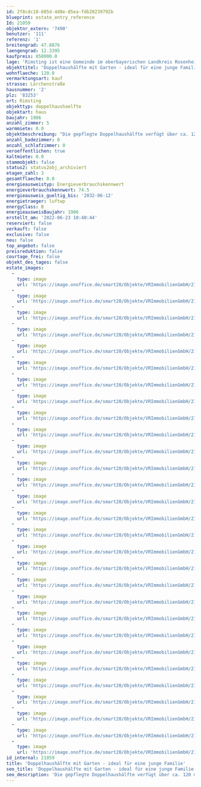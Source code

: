 ```yaml
---
id: 2f8cdc18-605d-4d8e-85ea-fdb20239792b
blueprint: estate_entry_reference
Id: 21059
objektnr_extern: '7490'
benutzer: '111'
referenz: '1'
breitengrad: 47.8876
laengengrad: 12.3395
kaufpreis: 850000.0
lage: 'Rimsting ist eine Gemeinde im oberbayerischen Landkreis Rosenheim. Der Luftkurort liegt am Chiemsee zwischen den Kurorten Prien am Chiemsee und Bad Endorf. Rimsting hat knapp 4000 Einwohner und verfügt über Schulen,Kindergarten, Sportstätten, Ärzte, Supermarkt und ist angebunden an den öffentlichen Nahverkehr mit Buslinien sowohl in Richtung Prien als auch in Richtung Bad Endorf.'
objekttitel: 'Doppelhaushälfte mit Garten - ideal für eine junge Familie'
wohnflaeche: 120.0
vermarktungsart: kauf
strasse: Lärchenstraße
hausnummer: '2'
plz: '83253'
ort: Rimsting
objekttyp: doppelhaushaelfte
objektart: haus
baujahr: 1986
anzahl_zimmer: 5
warmmiete: 0.0
objektbeschreibung: "Die gepflegte Doppelhaushälfte verfügt über ca. 120 m² Wohnfläche verteilt auf Erdgeschoss, Obergeschoss und Dachgeschoss und ist ausserdem komplett unterkellert. Im Erdgeschoss befindet sich die Küche mit Essbereich, das Wohnzimmer, ein WC und die Diele. Im Obergeschoss gibt es 3 Zimmer sowie das Bad und im Dachgeschoss einen weiteren Raum der variabel genutzt werden kann. \r\n\r\nDas ursprüngliche Baujahr ist 1986, wurde aber im Laufe der Jahre mehrfach saniert. So wurde 2012 eine neue Heizung (Luft-Wärme Pumpe) sowie eine PV Anlage installiert. Die Fenster wurden 2016 erneuert. Im Wohnzimmer gibt es einen Schwedenofen der mit Stückholz beheizt wird. \r\n\r\nWärmeverteiler: Heizkörper\r\nFußböden: Laminat, Fliesen, Teppichboden, PVC"
anzahl_badezimmer: 0
anzahl_schlafzimmer: 0
veroeffentlichen: true
kaltmiete: 0.0
stammobjekt: false
status2: status2obj_archiviert
etagen_zahl: 3
gesamtflaeche: 0.0
energieausweistyp: Energieverbrauchskennwert
energieverbrauchskennwert: 74.5
energieausweis_gueltig_bis: '2032-06-12'
energietraeger: luftwp
energyClass: B
energieausweisBaujahr: 1986
erstellt_am: '2022-06-23 10:40:44'
reserviert: false
verkauft: false
exclusive: false
neu: false
top_angebot: false
preisreduktion: false
courtage_frei: false
objekt_des_tages: false
estate_images:
  -
    type: image
    url: 'https://image.onoffice.de/smart20/Objekte/VRImmobilienGmbH/21059/605827a3-8c87-47e8-a14d-0b35bb315566.jpg'
  -
    type: image
    url: 'https://image.onoffice.de/smart20/Objekte/VRImmobilienGmbH/21059/aa4db4ed-ebd3-40e4-9c88-fbe33c6a8a7b.jpg'
  -
    type: image
    url: 'https://image.onoffice.de/smart20/Objekte/VRImmobilienGmbH/21059/682bc7a9-f9f3-49aa-bab5-1f6c196cdde3.jpg'
  -
    type: image
    url: 'https://image.onoffice.de/smart20/Objekte/VRImmobilienGmbH/21059/f1c0525f-e0c5-4759-81d8-138e327980e3.jpg'
  -
    type: image
    url: 'https://image.onoffice.de/smart20/Objekte/VRImmobilienGmbH/21059/264e519f-c08e-4003-8c3f-25e3cb0fea71.jpg'
  -
    type: image
    url: 'https://image.onoffice.de/smart20/Objekte/VRImmobilienGmbH/21059/cdefaf60-7a9d-48d1-9da3-654abda2d484.jpg'
  -
    type: image
    url: 'https://image.onoffice.de/smart20/Objekte/VRImmobilienGmbH/21059/13f110b8-cabe-499e-872b-938eb7d92b50.jpg'
  -
    type: image
    url: 'https://image.onoffice.de/smart20/Objekte/VRImmobilienGmbH/21059/0c94f115-620a-4edc-8cdb-3c31249254c8.jpg'
  -
    type: image
    url: 'https://image.onoffice.de/smart20/Objekte/VRImmobilienGmbH/21059/0d14f15c-9e52-43ec-ab23-51d55b66d90f.jpg'
  -
    type: image
    url: 'https://image.onoffice.de/smart20/Objekte/VRImmobilienGmbH/21059/98e8db52-7745-4d53-9088-52c17303e33c.jpg'
  -
    type: image
    url: 'https://image.onoffice.de/smart20/Objekte/VRImmobilienGmbH/21059/a766aa55-39b1-4f49-a0f7-80d01467751b.jpg'
  -
    type: image
    url: 'https://image.onoffice.de/smart20/Objekte/VRImmobilienGmbH/21059/b99b0817-72b6-49a9-ab2e-133417bae8e5.jpg'
  -
    type: image
    url: 'https://image.onoffice.de/smart20/Objekte/VRImmobilienGmbH/21059/615c5348-fcf5-4135-8883-fc4bbe1780cb.jpg'
  -
    type: image
    url: 'https://image.onoffice.de/smart20/Objekte/VRImmobilienGmbH/21059/a73d4c6a-ceef-4d62-95ee-3a3d38126054.jpg'
  -
    type: image
    url: 'https://image.onoffice.de/smart20/Objekte/VRImmobilienGmbH/21059/a26e2222-d75d-4f23-bdc4-c019de5457b9.jpg'
  -
    type: image
    url: 'https://image.onoffice.de/smart20/Objekte/VRImmobilienGmbH/21059/860fb063-e0a6-499f-93cc-41c97d2502f8.jpg'
  -
    type: image
    url: 'https://image.onoffice.de/smart20/Objekte/VRImmobilienGmbH/21059/b666f763-a9f6-4ee9-81ef-0294868fc846.jpg'
  -
    type: image
    url: 'https://image.onoffice.de/smart20/Objekte/VRImmobilienGmbH/21059/daa8d438-8573-47c0-902a-29d0343c0981.jpg'
  -
    type: image
    url: 'https://image.onoffice.de/smart20/Objekte/VRImmobilienGmbH/21059/cd0e4dfe-a2e2-40d8-ae72-53a35713f0ce.jpg'
  -
    type: image
    url: 'https://image.onoffice.de/smart20/Objekte/VRImmobilienGmbH/21059/e1dd90ef-8010-4867-8e39-0178365d0fcd.jpg'
  -
    type: image
    url: 'https://image.onoffice.de/smart20/Objekte/VRImmobilienGmbH/21059/50eb1356-1553-4e3f-8fef-f0c6ce3226a4.jpg'
  -
    type: image
    url: 'https://image.onoffice.de/smart20/Objekte/VRImmobilienGmbH/21059/3e1fd83c-db35-4870-8fdc-7e0896d94c3e.jpg'
  -
    type: image
    url: 'https://image.onoffice.de/smart20/Objekte/VRImmobilienGmbH/21059/aa714c2a-9361-4411-877b-0a228a6a7364.jpg'
  -
    type: image
    url: 'https://image.onoffice.de/smart20/Objekte/VRImmobilienGmbH/21059/a6502c73-9f59-4af5-b97f-640ec0048048.jpg'
  -
    type: image
    url: 'https://image.onoffice.de/smart20/Objekte/VRImmobilienGmbH/21059/9287f1c3-0c14-47c3-a77b-a3999d1cbbb4.jpg'
  -
    type: image
    url: 'https://image.onoffice.de/smart20/Objekte/VRImmobilienGmbH/21059/085f42bf-1df6-4d92-b19f-80b3e0bf8789.jpg'
  -
    type: image
    url: 'https://image.onoffice.de/smart20/Objekte/VRImmobilienGmbH/21059/5f419e33-c031-42e3-adfc-0aa8ec215113.jpg'
  -
    type: image
    url: 'https://image.onoffice.de/smart20/Objekte/VRImmobilienGmbH/21059/cd4f8087-7d88-4c9d-a193-8ff2098f1b43.jpg'
  -
    type: image
    url: 'https://image.onoffice.de/smart20/Objekte/VRImmobilienGmbH/21059/caab4e50-8693-4fe7-b9ca-c3c15e4ca1b8.jpg'
id_internal: 21059
title: 'Doppelhaushälfte mit Garten - ideal für eine junge Familie'
seo_title: 'Doppelhaushälfte mit Garten - ideal für eine junge Familie'
seo_description: 'Die gepflegte Doppelhaushälfte verfügt über ca. 120 m² Wohnfläche verteilt auf Erdgeschoss, Obergeschoss und Dachgeschoss und ist ausserdem komplett unterk'
---
```

